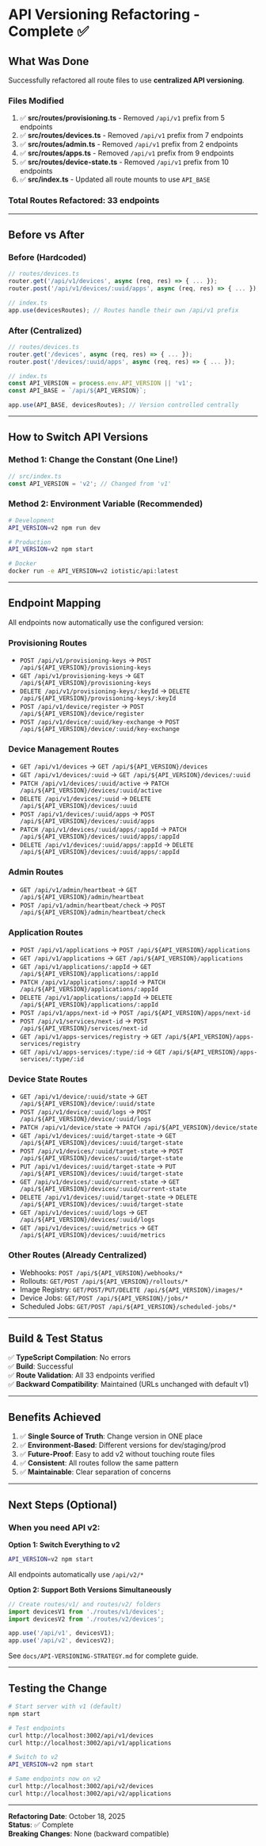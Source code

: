 # API Versioning Refactoring - Complete ✅

## What Was Done

Successfully refactored all route files to use **centralized API versioning**.

### Files Modified

1. ✅ **src/routes/provisioning.ts** - Removed `/api/v1` prefix from 5 endpoints
2. ✅ **src/routes/devices.ts** - Removed `/api/v1` prefix from 7 endpoints  
3. ✅ **src/routes/admin.ts** - Removed `/api/v1` prefix from 2 endpoints
4. ✅ **src/routes/apps.ts** - Removed `/api/v1` prefix from 9 endpoints
5. ✅ **src/routes/device-state.ts** - Removed `/api/v1` prefix from 10 endpoints
6. ✅ **src/index.ts** - Updated all route mounts to use `API_BASE`

### Total Routes Refactored: 33 endpoints

---

## Before vs After

### Before (Hardcoded)
```typescript
// routes/devices.ts
router.get('/api/v1/devices', async (req, res) => { ... });
router.post('/api/v1/devices/:uuid/apps', async (req, res) => { ... });

// index.ts
app.use(devicesRoutes); // Routes handle their own /api/v1 prefix
```

### After (Centralized)
```typescript
// routes/devices.ts
router.get('/devices', async (req, res) => { ... });
router.post('/devices/:uuid/apps', async (req, res) => { ... });

// index.ts
const API_VERSION = process.env.API_VERSION || 'v1';
const API_BASE = `/api/${API_VERSION}`;

app.use(API_BASE, devicesRoutes); // Version controlled centrally
```

---

## How to Switch API Versions

### Method 1: Change the Constant (One Line!)
```typescript
// src/index.ts
const API_VERSION = 'v2'; // Changed from 'v1'
```

### Method 2: Environment Variable (Recommended)
```bash
# Development
API_VERSION=v2 npm run dev

# Production
API_VERSION=v2 npm start

# Docker
docker run -e API_VERSION=v2 iotistic/api:latest
```

---

## Endpoint Mapping

All endpoints now automatically use the configured version:

### Provisioning Routes
- `POST /api/v1/provisioning-keys` → `POST /api/${API_VERSION}/provisioning-keys`
- `GET /api/v1/provisioning-keys` → `GET /api/${API_VERSION}/provisioning-keys`
- `DELETE /api/v1/provisioning-keys/:keyId` → `DELETE /api/${API_VERSION}/provisioning-keys/:keyId`
- `POST /api/v1/device/register` → `POST /api/${API_VERSION}/device/register`
- `POST /api/v1/device/:uuid/key-exchange` → `POST /api/${API_VERSION}/device/:uuid/key-exchange`

### Device Management Routes
- `GET /api/v1/devices` → `GET /api/${API_VERSION}/devices`
- `GET /api/v1/devices/:uuid` → `GET /api/${API_VERSION}/devices/:uuid`
- `PATCH /api/v1/devices/:uuid/active` → `PATCH /api/${API_VERSION}/devices/:uuid/active`
- `DELETE /api/v1/devices/:uuid` → `DELETE /api/${API_VERSION}/devices/:uuid`
- `POST /api/v1/devices/:uuid/apps` → `POST /api/${API_VERSION}/devices/:uuid/apps`
- `PATCH /api/v1/devices/:uuid/apps/:appId` → `PATCH /api/${API_VERSION}/devices/:uuid/apps/:appId`
- `DELETE /api/v1/devices/:uuid/apps/:appId` → `DELETE /api/${API_VERSION}/devices/:uuid/apps/:appId`

### Admin Routes
- `GET /api/v1/admin/heartbeat` → `GET /api/${API_VERSION}/admin/heartbeat`
- `POST /api/v1/admin/heartbeat/check` → `POST /api/${API_VERSION}/admin/heartbeat/check`

### Application Routes
- `POST /api/v1/applications` → `POST /api/${API_VERSION}/applications`
- `GET /api/v1/applications` → `GET /api/${API_VERSION}/applications`
- `GET /api/v1/applications/:appId` → `GET /api/${API_VERSION}/applications/:appId`
- `PATCH /api/v1/applications/:appId` → `PATCH /api/${API_VERSION}/applications/:appId`
- `DELETE /api/v1/applications/:appId` → `DELETE /api/${API_VERSION}/applications/:appId`
- `POST /api/v1/apps/next-id` → `POST /api/${API_VERSION}/apps/next-id`
- `POST /api/v1/services/next-id` → `POST /api/${API_VERSION}/services/next-id`
- `GET /api/v1/apps-services/registry` → `GET /api/${API_VERSION}/apps-services/registry`
- `GET /api/v1/apps-services/:type/:id` → `GET /api/${API_VERSION}/apps-services/:type/:id`

### Device State Routes
- `GET /api/v1/device/:uuid/state` → `GET /api/${API_VERSION}/device/:uuid/state`
- `POST /api/v1/device/:uuid/logs` → `POST /api/${API_VERSION}/device/:uuid/logs`
- `PATCH /api/v1/device/state` → `PATCH /api/${API_VERSION}/device/state`
- `GET /api/v1/devices/:uuid/target-state` → `GET /api/${API_VERSION}/devices/:uuid/target-state`
- `POST /api/v1/devices/:uuid/target-state` → `POST /api/${API_VERSION}/devices/:uuid/target-state`
- `PUT /api/v1/devices/:uuid/target-state` → `PUT /api/${API_VERSION}/devices/:uuid/target-state`
- `GET /api/v1/devices/:uuid/current-state` → `GET /api/${API_VERSION}/devices/:uuid/current-state`
- `DELETE /api/v1/devices/:uuid/target-state` → `DELETE /api/${API_VERSION}/devices/:uuid/target-state`
- `GET /api/v1/devices/:uuid/logs` → `GET /api/${API_VERSION}/devices/:uuid/logs`
- `GET /api/v1/devices/:uuid/metrics` → `GET /api/${API_VERSION}/devices/:uuid/metrics`

### Other Routes (Already Centralized)
- Webhooks: `POST /api/${API_VERSION}/webhooks/*`
- Rollouts: `GET/POST /api/${API_VERSION}/rollouts/*`
- Image Registry: `GET/POST/PUT/DELETE /api/${API_VERSION}/images/*`
- Device Jobs: `GET/POST /api/${API_VERSION}/jobs/*`
- Scheduled Jobs: `GET/POST /api/${API_VERSION}/scheduled-jobs/*`

---

## Build & Test Status

✅ **TypeScript Compilation**: No errors  
✅ **Build**: Successful  
✅ **Route Validation**: All 33 endpoints verified  
✅ **Backward Compatibility**: Maintained (URLs unchanged with default v1)

---

## Benefits Achieved

1. ✅ **Single Source of Truth**: Change version in ONE place
2. ✅ **Environment-Based**: Different versions for dev/staging/prod
3. ✅ **Future-Proof**: Easy to add v2 without touching route files
4. ✅ **Consistent**: All routes follow the same pattern
5. ✅ **Maintainable**: Clear separation of concerns

---

## Next Steps (Optional)

### When you need API v2:

**Option 1: Switch Everything to v2**
```bash
API_VERSION=v2 npm start
```
All endpoints automatically use `/api/v2/*`

**Option 2: Support Both Versions Simultaneously**
```typescript
// Create routes/v1/ and routes/v2/ folders
import devicesV1 from './routes/v1/devices';
import devicesV2 from './routes/v2/devices';

app.use('/api/v1', devicesV1);
app.use('/api/v2', devicesV2);
```

See `docs/API-VERSIONING-STRATEGY.md` for complete guide.

---

## Testing the Change

```bash
# Start server with v1 (default)
npm start

# Test endpoints
curl http://localhost:3002/api/v1/devices
curl http://localhost:3002/api/v1/applications

# Switch to v2
API_VERSION=v2 npm start

# Same endpoints now on v2
curl http://localhost:3002/api/v2/devices
curl http://localhost:3002/api/v2/applications
```

---

**Refactoring Date**: October 18, 2025  
**Status**: ✅ Complete  
**Breaking Changes**: None (backward compatible)
